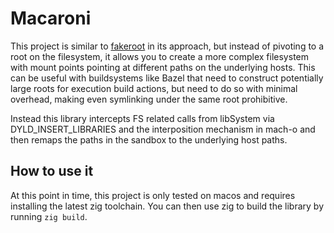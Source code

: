 # Macaroni

This project is similar to [fakeroot](https://wiki.debian.org/FakeRoot) in its approach, but instead of pivoting to a root on the filesystem, it allows you to create a more complex filesystem with mount points pointing at different paths on the underlying hosts. 
This can be useful with buildsystems like Bazel that need to construct potentially large roots for execution build actions, but need to do so with minimal overhead, making even symlinking under the same root prohibitive.

Instead this library intercepts FS related calls from libSystem via DYLD_INSERT_LIBRARIES and the interposition mechanism in mach-o and then remaps the paths in the sandbox to the underlying host paths.

## How to use it

At this point in time, this project is only tested on macos and requires installing the latest zig toolchain. You can then use zig to build the library by running `zig build`. 
